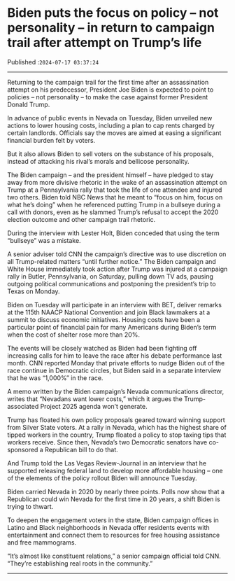 # Biden puts the focus on policy – not personality – in return to campaign trail after attempt on Trump’s life

Published :`2024-07-17 03:37:24`

---

Returning to the campaign trail for the first time after an assassination attempt on his predecessor, President Joe Biden is expected to point to policies – not personality – to make the case against former President Donald Trump.

In advance of public events in Nevada on Tuesday, Biden unveiled new actions to lower housing costs, including a plan to cap rents charged by certain landlords. Officials say the moves are aimed at easing a significant financial burden felt by voters.

But it also allows Biden to sell voters on the substance of his proposals, instead of attacking his rival’s morals and bellicose personality.

The Biden campaign – and the president himself – have pledged to stay away from more divisive rhetoric in the wake of an assassination attempt on Trump at a Pennsylvania rally that took the life of one attendee and injured two others. Biden told NBC News that he meant to “focus on him, focus on what he’s doing” when he referenced putting Trump in a bullseye during a call with donors, even as he slammed Trump’s refusal to accept the 2020 election outcome and other campaign trail rhetoric.

During the interview with Lester Holt, Biden conceded that using the term “bullseye” was a mistake.

A senior adviser told CNN the campaign’s directive was to use discretion on all Trump-related matters “until further notice.” The Biden campaign and White House immediately took action after Trump was injured at a campaign rally in Butler, Pennsylvania, on Saturday, pulling down TV ads, pausing outgoing political communications and postponing the president’s trip to Texas on Monday.

Biden on Tuesday will participate in an interview with BET, deliver remarks at the 115th NAACP National Convention and join Black lawmakers at a summit to discuss economic initiatives. Housing costs have been a particular point of financial pain for many Americans during Biden’s term when the cost of shelter rose more than 20%.

The events will be closely watched as Biden had been fighting off increasing calls for him to leave the race after his debate performance last month. CNN reported Monday that private efforts to nudge Biden out of the race continue in Democratic circles, but Biden said in a separate interview that he was “1,000%” in the race.

A memo written by the Biden campaign’s Nevada communications director, writes that “Nevadans want lower costs,” which it argues the Trump-associated Project 2025 agenda won’t generate.

Trump has floated his own policy proposals geared toward winning support from Silver State voters. At a rally in Nevada, which has the highest share of tipped workers in the country, Trump floated a policy to stop taxing tips that workers receive. Since then, Nevada’s two Democratic senators have co-sponsored a Republican bill to do that.

And Trump told the Las Vegas Review-Journal in an interview that he supported releasing federal land to develop more affordable housing – one of the elements of the policy rollout Biden will announce Tuesday.

Biden carried Nevada in 2020 by nearly three points. Polls now show that a Republican could win Nevada for the first time in 20 years, a shift Biden is trying to thwart.

To deepen the engagement voters in the state, Biden campaign offices in Latino and Black neighborhoods in Nevada offer residents events with entertainment and connect them to resources for free housing assistance and free mammograms.

“It’s almost like constituent relations,” a senior campaign official told CNN. “They’re establishing real roots in the community.”

---

